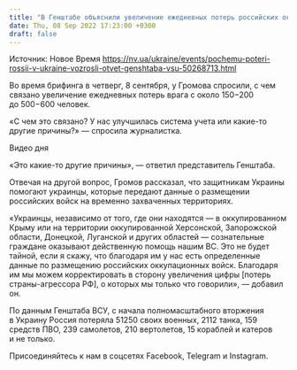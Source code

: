 ```yaml
---
title: "В Генштабе объяснили увеличение ежедневных потерь российских оккупантов в несколько раз"
date: Thu, 08 Sep 2022 17:23:00 +0300
draft: false
---
```

Источник: Новое Время https://nv.ua/ukraine/events/pochemu-poteri-rossii-v-ukraine-vozrosli-otvet-genshtaba-vsu-50268713.html


 Во время брифинга в четверг, 8 сентября, у Громова спросили, с чем связано увеличение ежедневных потерь врага с около 150−200 до 500−600 человек.

«С чем это связано? У нас улучшилась система учета или какие-то другие причины?» — спросила журналистка.

 Видео дня   

«Это какие-то другие причины», — ответил представитель Генштаба.

Отвечая на другой вопрос, Громов рассказал, что защитникам Украины помогают украинцы, которые передают данные о размещении российских войск на временно захваченных территориях.

«Украинцы, независимо от того, где они находятся — в оккупированном Крыму или на территории оккупированной Херсонской, Запорожской области, Донецкой, Луганской и других областей — сознательные граждане оказывают действенную помощь нашим ВС. Это не будет тайной, если я скажу, что благодаря им у нас есть определенные данные по размещению российских оккупационных войск. Благодаря им мы можем корректировать в сторону увеличения цифры [потерь страны-агрессора РФ], о которых мы только что говорили», — добавил он.

По данным Генштаба ВСУ, с начала полномасштабного вторжения в Украину Россия потеряла 51250 своих военных, 2112 танка, 159 средств ПВО, 239 самолетов, 210 вертолетов, 15 кораблей и катеров и не только.

Присоединяйтесь к нам в соцсетях Facebook, Telegram и Instagram.
